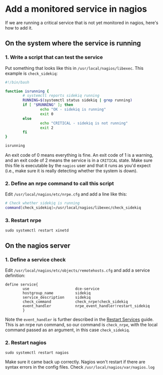 # Add a monitored service in nagios
If we are running a critical service that is not yet monitored in nagios, here's
how to add it.

## On the system where the service is running

### 1. Write a script that can test the service
Put something that looks like this in `/usr/local/nagios/libexec`. This example
is `check_sidekiq`:
```bash
#!/bin/bash

function isrunning {
        # systemctl reports sidekiq running
        RUNNING=$(systemctl status sidekiq | grep running)
        if [ "$RUNNING" ]; then
                echo "OK - sidekiq is running"
                exit 0
        else
                echo "CRITICAL - sidekiq is not running"
                exit 2
        fi
}

isrunning
```
An exit code of 0 means everything is fine. An exit code of 1 is a warning, and 
an exit code of 2 means the service is in a `CRITICAL` state. Make sure this file 
is executable by the `nagios` user and that it runs as you'd expect (i.e., make
  sure it is really detecting whether the system is down).
  
### 2. Define an nrpe command to call this script
Edit `/usr/local/nagios/etc/nrpe.cfg` and add a line like this:
```bash
# Check whether sidekiq is running
command[check_sidekiq]=/usr/local/nagios/libexec/check_sidekiq
```

### 3. Restart nrpe
```
sudo systemctl restart xinetd
```

## On the nagios server

### 1. Define a service check
Edit `/usr/local/nagios/etc/objects/remotehosts.cfg` and add a service definition:
```
define service{
        use                     dce-service
        hostgroup_name          sidekiq
        service_description     sidekiq
        check_command           check_nrpe!check_sidekiq
        event_handler           nrpe_event_handler!restart_sidekiq
        }
```
Note the `event_handler` is further described in the [Restart Services](restart_services.md) guide. This is an nrpe run command, so our command
is `check_nrpe`, with the local command passed as an argument, in this case `check_sidekiq`. 

### 2. Restart nagios
```
sudo systemctl restart nagios
```
Make sure it came back up correctly. Nagios won't restart if there are syntax errors
in the config files. Check `/usr/local/nagios/var/nagios.log`
